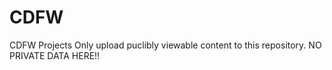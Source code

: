 # CDFW
CDFW Projects
Only upload puclibly viewable content to this repository. NO PRIVATE DATA HERE!!
